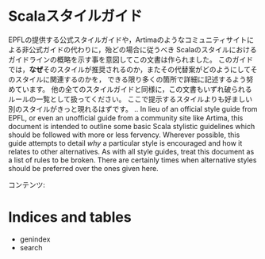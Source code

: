 Scalaスタイルガイド
===================

EPFLの提供する公式スタイルガイドや，Artimaのようなコミュニティサイトによる非公式ガイドの代わりに，殆どの場合に従うべき
Scalaのスタイルにおけるガイドラインの概略を示す事を意図してこの文書は作られました。
このガイドでは，**なぜ**そのスタイルが推奨されるのか，またその代替案がどのようにしてそのスタイルに関連するのかを，
できる限り多くの箇所で詳細に記述するよう努めています。
他の全てのスタイルガイドと同様に，この文書もいずれ破られるルールの一覧として扱ってください。
ここで提示するスタイルよりも好ましい別のスタイルがきっと現れるはずです。
 .. In lieu of an official style guide from EPFL, or even an unofficial
guide from a community site like Artima, this document is intended to
outline some basic Scala stylistic guidelines which should be followed
with more or less fervency. Wherever possible, this guide attempts to
detail *why* a particular style is encouraged and how it relates to
other alternatives. As with all style guides, treat this document as a
list of rules to be broken. There are certainly times when alternative
styles should be preferred over the ones given here.

コンテンツ:

Indices and tables
==================

-   genindex
-   search

